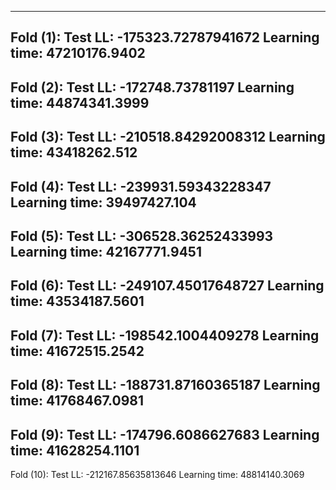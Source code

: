 ----------------------------------------
Fold (1): 
Test LL: -175323.72787941672
Learning time: 47210176.9402
----------------------------------------
Fold (2): 
Test LL: -172748.73781197
Learning time: 44874341.3999
----------------------------------------
Fold (3): 
Test LL: -210518.84292008312
Learning time: 43418262.512
----------------------------------------
Fold (4): 
Test LL: -239931.59343228347
Learning time: 39497427.104
----------------------------------------
Fold (5): 
Test LL: -306528.36252433993
Learning time: 42167771.9451
----------------------------------------
Fold (6): 
Test LL: -249107.45017648727
Learning time: 43534187.5601
----------------------------------------
Fold (7): 
Test LL: -198542.1004409278
Learning time: 41672515.2542
----------------------------------------
Fold (8): 
Test LL: -188731.87160365187
Learning time: 41768467.0981
----------------------------------------
Fold (9): 
Test LL: -174796.6086627683
Learning time: 41628254.1101
----------------------------------------
Fold (10): 
Test LL: -212167.85635813646
Learning time: 48814140.3069